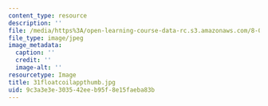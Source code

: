 ```yaml
---
content_type: resource
description: ''
file: /media/https%3A/open-learning-course-data-rc.s3.amazonaws.com/8-02t-electricity-and-magnetism-spring-2005/9c3a3e3e303542eeb95f8e15faeba83b_31floatcoilappthumb.jpg
file_type: image/jpeg
image_metadata:
  caption: ''
  credit: ''
  image-alt: ''
resourcetype: Image
title: 31floatcoilappthumb.jpg
uid: 9c3a3e3e-3035-42ee-b95f-8e15faeba83b
---
```

